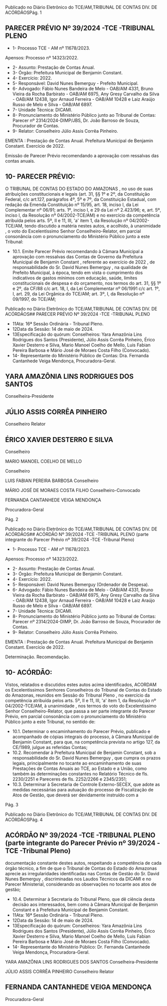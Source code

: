 Publicado  no  Diário  Eletrônico do TCE/AM,TRIBUNAL DE CONTAS DIV. DE ACÓRDÃOSPág. 1

## PARECER PRÉVIO Nº 39/2024 -TCE -TRIBUNAL PLENO

- 1- Processo TCE - AM nº 11678/2023.

Apensos: Processo nº 14323/2022.

- 2- Assunto: Prestação de Contas Anual.
- 3- Órgão: Prefeitura Municipal de Benjamin Constant.
- 4- Exercício: 2022.
- 5- Responsável: David Nunes Bemerguy - Prefeito Municipal.
- 6- Advogado: Fábio Nunes Bandeira de Melo - OAB/AM 4331, Bruno Vieira da Rocha Barbirato - OAB/AM 6975, Any Gresy Carvalho da Silva - OAB/AM 12438, Igor Arnaud Ferreira - OAB/AM 10428 e Laiz Araújo Russo de Melo e Silva - OAB/AM 6897.
- 7- Unidade Técnica: DICAMI.
- 8- Pronunciamento  do  Ministério  Público  junto  ao  Tribunal  de  Contas: Parecer  nº 2314/2024-DIMP/JBS, Dr. João Barroso de Souza, Procurador de Contas.
- 9- Relator: Conselheiro Júlio Assis Corrêa Pinheiro.

EMENTA :  Prestação  de  Contas  Anual.    Prefeitura Municipal de  Benjamin  Constant.    Exercício de 2022.

Emissão de Parecer Prévio recomendando a aprovação com ressalvas das contas anuais.

## 10-  PARECER PRÉVIO:

O  TRIBUNAL  DE  CONTAS  DO  ESTADO  DO  AMAZONAS ,  no  uso  de  suas atribuições  constitucionais  e  legais  (art.  31,  §§  1º  e  2º,  da  Constituição  Federal,  c/c art.127,  parágrafos  4º,  5º  e  7º,  da  Constituição  Estadual,  com  redação  da  Emenda Constituição nº 15/95, art. 18, inciso I, da Lei Complementar nº 06/91; arts. 1º, inciso I, e 29  da  Lei  nº  2.423/96;  e,  art.  5º,  inciso  I,  da  Resolução  nº  04/2002-TCE/AM)  e  no exercício da competência atribuída pelos arts. 5º, II e 11, III, 'a' item 1, da Resolução nº 04/2002-TCE/AM, tendo discutido a matéria nestes autos, e acolhido, à unanimidade , o voto  do  Excelentíssimo  Senhor  Conselheiro-Relator, em  parcial  consonância com  o pronunciamento do Ministério Público junto a este Tribunal:

- 10.1. Emite Parecer Prévio recomendando à Câmara Municipal a aprovação com  ressalvas das Contas de Governo da Prefeitura Municipal de Benjamin Constant , referente ao exercício de 2022 , de responsabilidade  do Sr.  David  Nunes  Bemerguy , na  qualidade  de Prefeito Municipal, à época,  tendo  em  vista o cumprimento  dos indicativos de gastos mínimos com educação, saúde, limites constitucionais de despesa e do orçamento, nos termos do art. 31, §§ 1º e 2º, da CF/88 c/c art. 18, I, da Lei Complementar nº 06/1991 c/c art. 1º,  I,  art.  29,  da  Lei  Orgânica  do  TCE/AM;  art.  3º,  I,  da  Resolução  nº 09/1997, do TCE/AM;

Publicado  no  Diário  Eletrônico do TCE/AM,TRIBUNAL DE CONTAS DIV. DE ACÓRDÃOS## PARECER PRÉVIO Nº 39/2024 -TCE -TRIBUNAL PLENO

- 11Ata: 16ª Sessão Ordinária - Tribunal Pleno.
- 12Data da Sessão: 14 de maio de 2024.
- 13Especificação  do  quórum: Conselheiros: Yara  Amazônia  Lins  Rodrigues  dos Santos (Presidente), Júlio Assis Corrêa Pinheiro, Érico Xavier Desterro e Silva, Mario Manoel Coelho de Mello, Luis Fabian Pereira Barbosa e Mário José de Moraes Costa Filho (Convocado).
- 14-  Representante do Ministério Público de Contas: Dra. Fernanda Cantanhede Veiga Mendonça, Procuradora-Geral.

## YARA AMAZÔNIA LINS RODRIGUES DOS SANTOS

Conselheira-Presidente

## JÚLIO ASSIS CORRÊA PINHEIRO

Conselheiro Relator

## ÉRICO XAVIER DESTERRO E SILVA

Conselheiro

MARIO MANOEL COELHO DE MELLO

Conselheiro

LUIS FABIAN PEREIRA BARBOSA Conselheiro

MÁRIO JOSÉ DE MORAES COSTA FILHO Conselheiro-Convocado

FERNANDA CANTANHEDE VEIGA MENDONÇA

Procuradora-Geral

Pág. 2

Publicado  no  Diário  Eletrônico do TCE/AM,TRIBUNAL DE CONTAS DIV. DE ACÓRDÃOS## ACÓRDÃO Nº 39/2024 -TCE -TRIBUNAL PLENO (parte integrante do Parecer Prévio nº 39/2024 -TCE -Tribunal Pleno)

- 1- Processo TCE - AM nº 11678/2023.

Apensos: Processo nº 14323/2022.

- 2- Assunto: Prestação de Contas Anual.
- 3- Órgão: Prefeitura Municipal de Benjamin Constant.
- 4- Exercício: 2022.
- 5- Responsável: David Nunes Bemerguy (Ordenador de Despesa).
- 6- Advogado: Fábio  Nunes  Bandeira de Melo - OAB/AM 4331, Bruno Vieira da Rocha Barbirato - OAB/AM 6975, Any Gresy Carvalho da Silva - OAB/AM 12438, Igor Arnaud Ferreira - OAB/AM 10428 e Laiz Araújo Russo de Melo e Silva - OAB/AM 6897.
- 7- Unidade Técnica: DICAMI.
- 8- Pronunciamento  do  Ministério  Público  junto  ao  Tribunal  de  Contas: Parecer  nº 2314/2024-DIMP, Dr. João Barroso de Souza, Procurador de Contas.
- 9- Relator: Conselheiro Júlio Assis Corrêa Pinheiro.

EMENTA :  Prestação  de  Contas  Anual.    Prefeitura Municipal de Benjamin Constant. Exercício de 2022.

Determinação. Recomendação.

## 10-  ACÓRDÃO:

Vistos, relatados e discutidos estes autos acima identificados, ACORDAM os Excelentíssimos Senhores Conselheiros do Tribunal de Contas do Estado do Amazonas, reunidos em Sessão do Tribunal Pleno , no exercício da competência atribuída pelos arts. 5º, II e 11, III, 'a' item 1, da Resolução nº 04/2002-TCE/AM, à unanimidade , nos termos do voto do Excelentíssimo Senhor Conselheiro-Relator, que passa a ser parte integrante do Parecer Prévio, em parcial consonância com o pronunciamento do Ministério Público junto a este Tribunal, no sentido de:

- 10.1. Determinar o encaminhamento do Parecer Prévio, publicado e acompanhado de cópias integrais do processo, à Câmara Municipal de Benjamin Constant, para que, na competência prevista no artigo 127, da CE/1989, julgue as referidas Contas;
- 10.2. Recomendar à  Prefeitura  Municipal  de  Benjamin  Constant,  sob  a responsabilidade do Sr. David Nunes  Bemerguy , que cumpra  os prazos legais, principalmente no tocante ao encaminhamento de suas Prestações  de  Contas  Anuais  ao  TCE,  ao  Estado  e  a  União,  como também  às  determinações  constantes  no  Relatório  Técnico  de  fls. 2230/2251 e Pareceres de fls. 2252/2266 e 2345/2351;
- 10.3. Determinar à  Secretaria  de  Controle  Externo-SECEX,  que  adote  as medidas  necessárias  para  autuação  do  processo  de  Fiscalização  de Atos de Gestão, que deverá ser devidamente instruído com  a

Pág. 3

Publicado  no  Diário  Eletrônico do TCE/AM,TRIBUNAL DE CONTAS DIV. DE ACÓRDÃOSPág. 4

## ACÓRDÃO Nº 39/2024 -TCE -TRIBUNAL PLENO (parte integrante do Parecer Prévio nº 39/2024 -TCE -Tribunal Pleno)

documentação constante destes autos, respeitando a competência de cada órgão técnico, a fim de que o Tribunal de Contas do Estado do Amazonas  aprecie  as  irregularidades  identificadas  nas  Contas  de Gestão  do Sr.  David  Nunes  Bemerguy , discriminadas  nos  Laudos Técnicos da DICAMI  e no Parecer Ministerial, considerando as observações no tocante aos atos de gestão;

- 10.4. Determinar à  Secretaria  do  Tribunal  Pleno,  que  dê  ciência  desta decisão aos interessados, bem como à Câmara Municipal de Benjamin Constant e à Prefeitura Municipal de Benjamin Constant.
- 11Ata: 16ª Sessão Ordinária - Tribunal Pleno.
- 12Data da Sessão: 14 de maio de 2024.
- 13Especificação  do  quórum: Conselheiros: Yara  Amazônia  Lins  Rodrigues  dos Santos (Presidente), Júlio Assis Corrêa Pinheiro, Érico Xavier Desterro e Silva, Mario Manoel Coelho de Mello, Luis Fabian Pereira Barbosa e Mário José de Moraes Costa Filho (Convocado).
- 14-  Representante do Ministério Público: Dr. Fernanda Cantanhede Veiga Mendonça, Procuradora-Geral.

YARA AMAZÔNIA LINS RODRIGUES DOS SANTOS Conselheira-Presidente

JÚLIO ASSIS CORRÊA PINHEIRO Conselheiro Relator

## FERNANDA CANTANHEDE VEIGA MENDONÇA

Procuradora-Geral